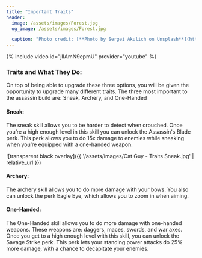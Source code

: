 ```yaml
---
title: "Important Traits"
header:
  image: /assets/images/Forest.jpg
  og_image: /assets/images/Forest.jpg

  caption: "Photo credit: [**Photo by Sergei Akulich on Unsplash**](https://unsplash.com)"
---
```


{% include video id="jlIAmN9epmU" provider="youtube" %}

### Traits and What They Do: 

On top of being able to upgrade these three options, you will be given the opportunity to upgrade many different traits. The three most important to the assassin build are: Sneak, Archery, and One-Handed

#### Sneak: 
The sneak skill allows you to be harder to detect when crouched. Once you’re a high enough level in this skill you can unlock the Assassin's Blade perk. This perk allows you to do 15x damage to enemies while sneaking when you’re equipped with a one-handed weapon.

![transparent black overlay]({{ '/assets/images/Cat Guy - Traits Sneak.jpg' | relative_url }})

#### Archery: 
The archery skill allows you to do more damage with your bows. You also can unlock the perk Eagle Eye, which allows you to zoom in when aiming.

#### One-Handed: 
The One-Handed skill allows you to do more damage with one-handed weapons. These weapons are: daggers, maces, swords, and war axes. Once you get to a high enough level with this skill, you can unlock the Savage Strike perk. This perk lets your standing power attacks do 25% more damage, with a chance to decapitate your enemies.  
